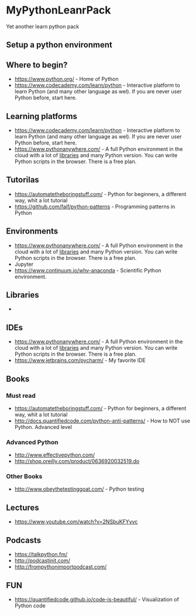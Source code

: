 # MyPythonLeanrPack
Yet another learn python pack

## Setup a python environment


## Where to begin?
* https://www.python.org/ - Home of Python
* https://www.codecademy.com/learn/python - Interactive platform to learn Python (and many other language as wel). If you are never user Python before, start here.

## Learning platforms
* https://www.codecademy.com/learn/python - Interactive platform to learn Python (and many other language as wel). If you are never user Python before, start here.
* https://www.pythonanywhere.com/ - A full Python environment in the cloud with a lot of [libraries](https://www.pythonanywhere.com/batteries_included/) and many Python version. You can write Python scripts in the browser. There is a free plan.

## Tutorilas
* https://automatetheboringstuff.com/ - Python for beginners, a different way, whit a lot tutorial
* https://github.com/faif/python-patterns - Programming patterns in Python

## Environments
* https://www.pythonanywhere.com/ - A full Python environment in the cloud with a lot of [libraries](https://www.pythonanywhere.com/batteries_included/) and many Python version. You can write Python scripts in the browser. There is a free plan.
* Jupyter
* https://www.continuum.io/why-anaconda - Scientific Python environment.

## Libraries
* 

## IDEs
* https://www.pythonanywhere.com/ - A full Python environment in the cloud with a lot of [libraries](https://www.pythonanywhere.com/batteries_included/) and many Python version. You can write Python scripts in the browser. There is a free plan.
* https://www.jetbrains.com/pycharm/ - My favorite IDE

## Books
### Must read
* https://automatetheboringstuff.com/ - Python for beginners, a different way, whit a lot tutorial
* http://docs.quantifiedcode.com/python-anti-patterns/ - How to NOT use Python. Advanced level

### Advanced Python
* http://www.effectivepython.com/
* http://shop.oreilly.com/product/0636920032519.do

### Other Books
* http://www.obeythetestinggoat.com/ - Python testing

## Lectures
* https://www.youtube.com/watch?v=2NSbuKFYyvc

## Podcasts
* https://talkpython.fm/
* http://podcastinit.com/
* http://frompythonimportpodcast.com/

## FUN
* https://quantifiedcode.github.io/code-is-beautiful/ - Visualization of Python code
